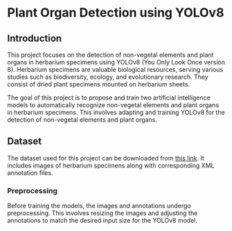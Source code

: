 # Plant Organ Detection using YOLOv8

## Introduction

This project focuses on the detection of non-vegetal elements and plant organs in herbarium specimens using YOLOv8 (You Only Look Once version 8). Herbarium specimens are valuable biological resources, serving various studies such as biodiversity, ecology, and evolutionary research. They consist of dried plant specimens mounted on herbarium sheets.

The goal of this project is to propose and train two artificial intelligence models to automatically recognize non-vegetal elements and plant organs in herbarium specimens. This involves adapting and training YOLOv8 for the detection of non-vegetal elements and plant organs.

## Dataset

The dataset used for this project can be downloaded from [this link](https://github.com/2younis/plant-organ-detection). It includes images of herbarium specimens along with corresponding XML annotation files.

### Preprocessing

Before training the models, the images and annotations undergo preprocessing. This involves resizing the images and adjusting the annotations to match the desired input size for the YOLOv8 model.


